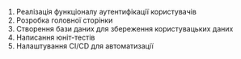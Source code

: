 1. Реалізація функціоналу аутентифікації користувачів
2. Розробка головної сторінки
3. Створення бази даних для збереження користувацьких даних
4. Написання юніт-тестів
5. Налаштування CI/CD для автоматизації
